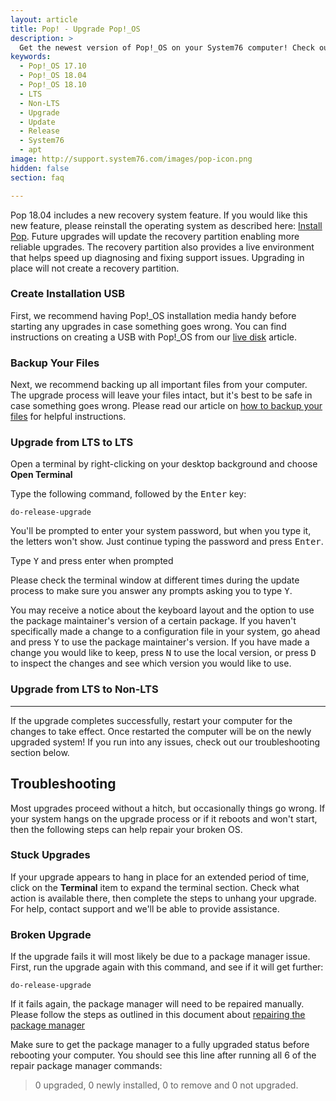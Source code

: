 ```yaml
---
layout: article
title: Pop! - Upgrade Pop!_OS
description: >
  Get the newest version of Pop!_OS on your System76 computer! Check out our upgrade directions.
keywords:
  - Pop!_OS 17.10
  - Pop!_OS 18.04
  - Pop!_OS 18.10
  - LTS
  - Non-LTS
  - Upgrade
  - Update
  - Release
  - System76
  - apt
image: http://support.system76.com/images/pop-icon.png
hidden: false
section: faq

---
```


Pop 18.04 includes a new recovery system feature. If you would like this new feature, please reinstall the operating system as described here: [Install Pop](/articles/install-pop/). Future upgrades will update the recovery partition enabling more reliable upgrades. The recovery partition also provides a live environment that helps speed up diagnosing and fixing support issues. Upgrading in place will not create a recovery partition.

### Create Installation USB

First, we recommend having Pop!_OS installation media handy before starting any upgrades in case something goes wrong. You can find instructions on creating a USB with Pop!_OS from our [live disk](/articles/live-disk/) article.

### Backup Your Files

Next, we recommend backing up all important files from your computer. The upgrade process will leave your files intact, but it's best to be safe in case something goes wrong. Please read our article on [how to backup your files](/articles/backup-files/) for helpful instructions.

### Upgrade from LTS to LTS

Open a terminal by right-clicking on your desktop background and choose **Open Terminal**

Type the following command, followed by the <kbd>Enter</kbd> key:

```
do-release-upgrade
```

You'll be prompted to enter your system password, but when you type it, the letters won't show. Just continue typing the password and press <kbd>Enter</kbd>.  

Type <kbd>Y</kbd> and press enter when prompted

Please check the terminal window at different times during the update process to make sure you answer any prompts asking you to type <kbd>Y</kbd>.

You may receive a notice about the keyboard layout and the option to use the package maintainer's version of a certain package. If you haven't specifically made a change to a configuration file in your system, go ahead and press <kbd>Y</kbd> to use the package maintainer's version. If you have made a change you would like to keep, press <kbd>N</kbd> to use the local version, or press <kbd>D</kbd> to inspect the changes and see which version you would like to use.

### Upgrade from LTS to Non-LTS



---

If the upgrade completes successfully, restart your computer for the changes to take effect.  Once restarted the computer will be on the newly upgraded system! If you run into any issues, check out our troubleshooting section below.

## Troubleshooting

Most upgrades proceed without a hitch, but occasionally things go wrong. If your system hangs on the upgrade process or if it reboots and won't start, then the following steps can help repair your broken OS.

### Stuck Upgrades

If your upgrade appears to hang in place for an extended period of time, click on the **Terminal** item to expand the terminal section. Check what action is available there, then complete the steps to unhang your upgrade. For help, contact support and we'll be able to provide assistance.

### Broken Upgrade

If the upgrade fails it will most likely be due to a package manager issue.  First, run the upgrade again with this command, and see if it will get further:

```
do-release-upgrade
```

If it fails again, the package manager will need to be repaired manually.  Please follow the steps as outlined in this document about [repairing the package manager](/articles/package-manager/)

Make sure to get the package manager to a fully upgraded status before rebooting your computer.  You should see this line after running all 6 of the repair package manager commands:

> 0 upgraded, 0 newly installed, 0 to remove and 0 not upgraded.
